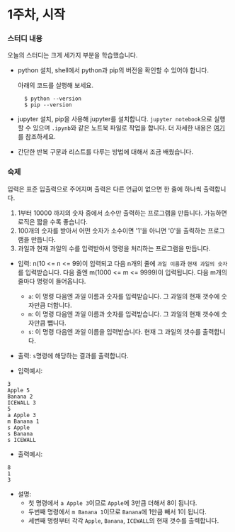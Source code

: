 # 1주차, 시작

### 스터디 내용
오늘의 스터디는 크게 세가지 부분을 학습했습니다.
- python 설치, shell에서 python과 pip의 버전을 확인할 수 있어야 합니다.

  아래의 코드를 실행해 보세요.
  ```
    $ python --version
    $ pip --version
  ```
- jupyter 설치, pip을 사용해 jupyter를 설치합니다. `jupyter notebook`으로 실행할 수 있으며 `.ipynb`와 같은 노트북 파일로 작업을 합니다. 더 자세한 내용은 [여기](http://jupyter.org/)를 참조하세요.
- 간단한 반복 구문과 리스트를 다루는 방법에 대해서 조금 배웠습니다.

### 숙제
입력은 표준 입출력으로 주어지며 출력은 다른 언급이 없으면 한 줄에 하나씩 출력합니다.

1. 1부터 10000 까지의 숫자 중에서 소수만 출력하는 프로그램을 만듭니다. 가능하면 로직은 짧을 수록 좋습니다.
2. 100개의 숫자를 받아서 어떤 숫자가 소수이면 '1'을 아니면 '0'을 출력하는 프로그램을 만듭니다.
3. 과일과 현재 과일의 수를 입력받아서 명령을 처리하는 프로그램을 만듭니다.
  - 입력: n(10 <= n <= 99)이 입력되고 다음 n개의 줄에 `과일 이름`과 `현재 과일의 숫자`를 입력받습니다. 다음 줄엔 m(1000 <= m <= 9999)이 입력됩니다. 다음 m개의 줄마다 명령이 들어옵니다.
    - `a`: 이 명령 다음엔 과일 이름과 숫자를 입력받습니다. 그 과일의 현재 갯수에 숫자만큼 더합니다.
    - `m`: 이 명령 다음엔 과일 이름과 숫자를 입력받습니다. 그 과일의 현재 갯수에 숫자만큼 뺍니다.
    - `s`: 이 명령 다음엔 과일 이름을 입력받습니다. 현재 그 과일의 갯수를 출력합니다.
  - 출력: `s`명령에 해당하는 결과를 출력합니다.

  - 입력예시:
  ```
  3
  Apple 5
  Banana 2
  ICEWALL 3
  5
  a Apple 3
  m Banana 1
  s Apple
  s Banana
  s ICEWALL
  ```
  - 출력예시:
  ```
  8
  1
  3
  ```
  - 설명: 
    - 첫 명령에서 `a Apple 3`이므로 `Apple`에 3만큼 더해서 8이 됩니다.
    - 두번째 명령에서 `m Banana 1`이므로 `Banana`에 1만큼 빼서 1이 됩니다.
    - 세번째 명령부터 각각 `Apple`, `Banana`, `ICEWALL`의 현재 갯수를 출력합니다.